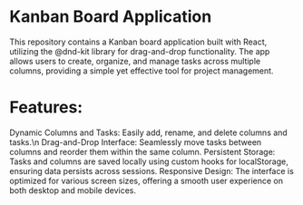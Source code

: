 # Kanban Board Application
This repository contains a Kanban board application built with React, utilizing the @dnd-kit library for drag-and-drop functionality. The app allows users to create, organize, and manage tasks across multiple columns, providing a simple yet effective tool for project management.

# Features:

Dynamic Columns and Tasks: Easily add, rename, and delete columns and tasks.\n
Drag-and-Drop Interface: Seamlessly move tasks between columns and reorder them within the same column.
Persistent Storage: Tasks and columns are saved locally using custom hooks for localStorage, ensuring data persists across sessions.
Responsive Design: The interface is optimized for various screen sizes, offering a smooth user experience on both desktop and mobile devices.
